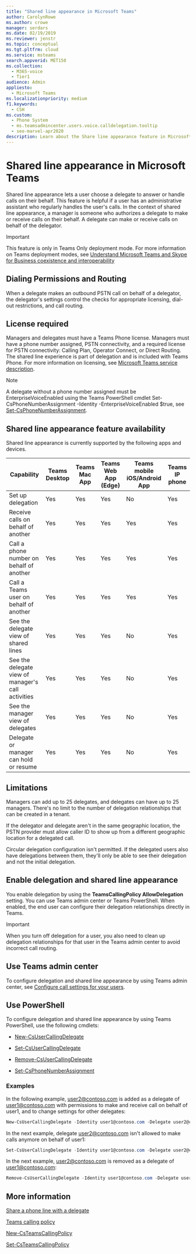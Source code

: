 ```yaml
---
title: "Shared line appearance in Microsoft Teams"
author: CarolynRowe
ms.author: crowe
manager: serdars
ms.date: 02/19/2019
ms.reviewer: jenstr
ms.topic: conceptual
ms.tgt.pltfrm: cloud
ms.service: msteams
search.appverid: MET150
ms.collection: 
  - M365-voice
  - Tier1
audience: Admin
appliesto: 
  - Microsoft Teams
ms.localizationpriority: medium
f1.keywords: 
  - CSH
ms.custom: 
  - Phone System
  - ms.teamsadmincenter.users.voice.calldelegation.tooltip
  - seo-marvel-apr2020
description: Learn about the Share line appearance feature in Microsoft Teams.
---
```


# Shared line appearance in Microsoft Teams

Shared line appearance lets a user choose a delegate to answer or handle calls on their behalf. This feature is helpful if a user has an administrative assistant who regularly handles the user's calls. In the context of shared line appearance, a manager is someone who authorizes a delegate to make or receive calls on their behalf. A delegate can make or receive calls on behalf of the delegator.

> [!IMPORTANT]
> This feature is only in Teams Only deployment mode. For more information on Teams deployment modes, see [Understand Microsoft Teams and Skype for Business coexistence and interoperability](teams-and-skypeforbusiness-coexistence-and-interoperability.md)

## Dialing Permissions and Routing

When a delegate makes an outbound PSTN call on behalf of a delegator, the delegator's settings control the checks for appropriate licensing, dial-out restrictions, and call routing.

## License required

Managers and delegates must have a Teams Phone license. Managers must have a phone number assigned, PSTN connectivity, and a required license for PSTN connectivity: Calling Plan, Operator Connect, or Direct Routing. The shared line experience is part of delegation and is included with Teams Phone. For more information on licensing, see [Microsoft Teams service description](/office365/servicedescriptions/teams-service-description).

> [!NOTE]
> A delegate without a phone number assigned must be EnterpriseVoiceEnabled using the Teams PowerShell cmdlet Set-CsPhoneNumberAssignment -Identity <user> -EnterpriseVoiceEnabled $true, see [Set-CsPhoneNumberAssignment](/powershell/module/teams/set-csphonenumberassignment).

## Shared line appearance feature availability

Shared line appearance is currently supported by the following apps and devices.

| Capability | Teams Desktop | Teams Mac App | Teams Web App (Edge) |Teams mobile iOS/Android App | Teams IP phone |
|------------|---------------|---------------|----------------------|-----------------------------|----------------|
| Set up delegation | Yes | Yes | Yes | No | Yes |
| Receive calls on behalf of another | Yes | Yes | Yes | Yes | Yes |
| Call a phone number on behalf of another | Yes | Yes | Yes | Yes | Yes |
| Call a Teams user on behalf of another | Yes | Yes | Yes | Yes | Yes |
| See the delegate view of shared lines | Yes | Yes | Yes | No | Yes |
| See the delegate view of manager's call activities | Yes | Yes | Yes | No | Yes |
| See the manager view of delegates | Yes | Yes | Yes | No | Yes |
| Delegate or manager can hold or resume | Yes | Yes | Yes | No | Yes |

## Limitations

Managers can add up to 25 delegates, and delegates can have up to 25 managers. There's no limit to the number of delegation relationships that can be created in a tenant.
 
If the delegator and delegate aren't in the same geographic location, the PSTN provider must allow caller ID to show up from a different geographic location for a delegated call.

Circular delegation configuration isn't permitted. If the delegated users also have delegations between them, they'll only be able to see their delegation and not the initial delegation.

## Enable delegation and shared line appearance

You enable delegation by using the **TeamsCallingPolicy AllowDelegation** setting. You can use Teams admin center or Teams PowerShell. 
When enabled, the end user can configure their delegation relationships directly in Teams. 

> [!IMPORTANT]
> When you turn off delegation for a user, you also need to clean up delegation relationships for that user in the Teams admin center to avoid incorrect call routing.

## Use Teams admin center

To configure delegation and shared line appearance by using Teams admin center, see [Configure call settings for your users](/MicrosoftTeams/user-call-settings).

## Use PowerShell

To configure delegation and shared line appearance by using Teams PowerShell, use the following cmdlets:

- [New-CsUserCallingDelegate](/powershell/module/teams/new-csusercallingdelegate)

- [Set-CsUserCallingDelegate](/powershell/module/teams/set-csusercallingdelegate)

- [Remove-CsUserCallingDelegate](/powershell/module/teams/remove-csusercallingdelegate)

- [Set-CsPhoneNumberAssignment](/powershell/module/teams/set-csphonenumberassignment)

### Examples

In the following example, user2@contoso.com is added as a delegate of user1@contoso.com with permissions to make and receive call on behalf of user1, and to change settings for other delegates:

```powershell
New-CsUserCallingDelegate -Identity user1@contoso.com -Delegate user2@contoso.com -MakeCalls $true -ReceiveCalls $true -ManageSettings $true
```

In the next example, delegate user2@contoso.com isn't allowed to make calls anymore on behalf of user1:

```powershell
Set-CsUserCallingDelegate -Identity user1@contoso.com -Delegate user2@contoso.com -MakeCalls $false
```

In the next example, user2@contoso.com is removed as a delegate of user1@contoso.com:

```powershell
Remove-CsUserCallingDelegate -Identity user1@contoso.com -Delegate user2@contoso.com
```
 
## More information

[Share a phone line with a delegate](https://support.office.com/article/share-a-phone-line-with-a-delegate-16307929-a51f-43fc-8323-3b1bf115e5a8)

[Teams calling policy](/MicrosoftTeams/teams-calling-policy)

[New-CsTeamsCallingPolicy](/powershell/module/skype/new-csteamscallingpolicy)

[Set-CsTeamsCallingPolicy](/powershell/module/skype/set-csteamscallingpolicy)
